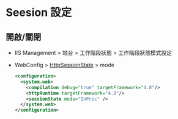 # Seesion 設定

## 開啟/關閉

- IIS Management > 站台 > 工作階段狀態 > 工作階段狀態模式設定
- WebConfig > [HttpSessionState](https://docs.microsoft.com/zh-tw/dotnet/api/system.web.sessionstate.httpsessionstate) > mode
  
  ```xml
  <configuration>
    <system.web>
      <compilation debug="true" targetFramework="4.8"/>
      <httpRuntime targetFramework="4.8"/>
      <sessionState mode="InProc" />
    </system.web>
  </configuration>
  ```
